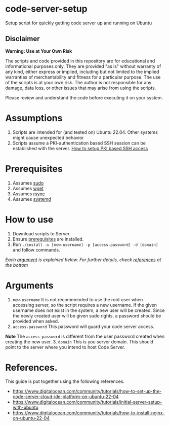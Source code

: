 # code-server-setup
Setup script for quickly getting code server up and running on Ubuntu

## Disclaimer

**Warning: Use at Your Own Risk**

The scripts and code provided in this repository are for educational and informational purposes only. They are provided "as is" without warranty of any kind, either express or implied, including but not limited to the implied warranties of merchantability and fitness for a particular purpose. The use of the scripts is at your own risk. The author is not responsible for any damage, data loss, or other issues that may arise from using the scripts.

Please review and understand the code before executing it on your system.

# Assumptions
1. Scripts are intended for (and tested on) Ubuntu 22.04. Other systems might cause unexpected behavior
2. Scripts assume a PKI-authentication based SSH session can be established with the server. [How to setup PKI based SSH access](https://snapshooter.com/blog/using-ssh-keys-for-digitalocean)

# Prerequisites
1. Assumes [sudo](https://linuxize.com/post/sudo-command-in-linux/)
2. Assumes [wget](https://www.tecmint.com/install-wget-in-linux/)
3. Assumes [rsync](https://operavps.com/docs/install-rsync-command-in-linux/)
4. Assumes [systemd](https://ioflood.com/blog/install-systemd-command-linux/)

# How to use
1. Download scripts to Server.
1. Ensure [prerequisites](#prerequisites) are installed.
3. Run `./install -u [new-username] -p [access-password] -d [domain]` and follow commands.

*Each [argument](#arguments) is explained below. For further details, check [references](#references) at the bottom*

# Arguments
1. `new-username` It is not recommended to use the root user when accessing server, so the script requires a new username. If the given username does not exist in the system, a new user will be created. Since the newly created user will be given sudo rights, a password should be provided when asked.
2. `access-password` This password will guard your code server access.

**Note**
The `access-password` is different from the user password created when creating the new user.
3. `domain` This is you server domain. This should point to the server where you intend to host Code Server.

# References.
This guide is put together using the following references.
* https://www.digitalocean.com/community/tutorials/how-to-set-up-the-code-server-cloud-ide-platform-on-ubuntu-22-04
* https://www.digitalocean.com/community/tutorials/initial-server-setup-with-ubuntu
* https://www.digitalocean.com/community/tutorials/how-to-install-nginx-on-ubuntu-22-04
